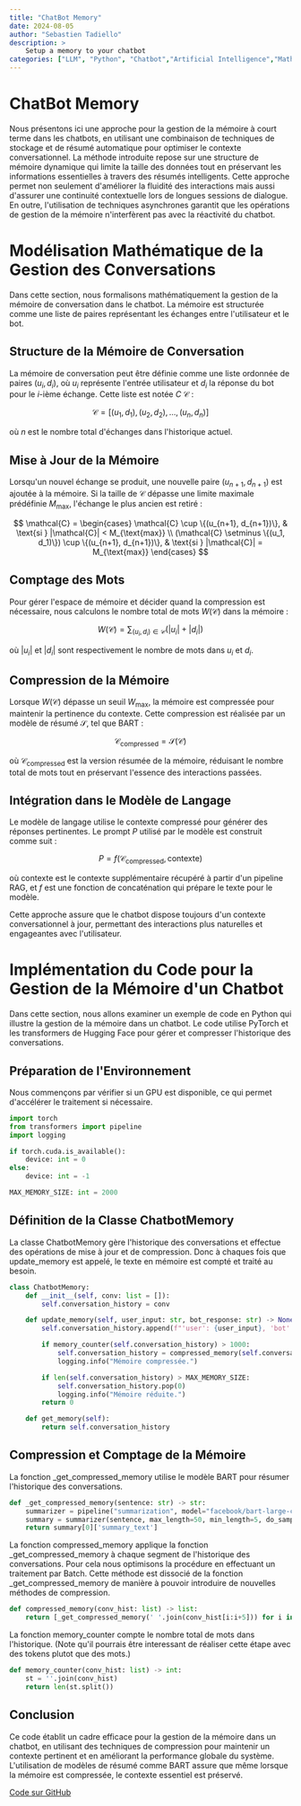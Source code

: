 ```yaml
---
title: "ChatBot Memory"
date: 2024-08-05
author: "Sebastien Tadiello"
description: >
    Setup a memory to your chatbot
categories: ["LLM", "Python", "Chatbot","Artificial Intelligence","Mathematics","NLP","Machine Learning","Memory"]
---
```


# ChatBot Memory

Nous présentons ici une approche pour la gestion de la mémoire à court terme dans les chatbots, en utilisant une combinaison de techniques de stockage et de résumé automatique pour optimiser le contexte conversationnel. La méthode introduite repose sur une structure de mémoire dynamique qui limite la taille des données tout en préservant les informations essentielles à travers des résumés intelligents. Cette approche permet non seulement d'améliorer la fluidité des interactions mais aussi d'assurer une continuité contextuelle lors de longues sessions de dialogue. En outre, l'utilisation de techniques asynchrones garantit que les opérations de gestion de la mémoire n'interfèrent pas avec la réactivité du chatbot.

# Modélisation Mathématique de la Gestion des Conversations

Dans cette section, nous formalisons mathématiquement la gestion de la mémoire de conversation dans le chatbot. La mémoire est structurée comme une liste de paires représentant les échanges entre l'utilisateur et le bot.

## Structure de la Mémoire de Conversation

La mémoire de conversation peut être définie comme une liste ordonnée de paires $(u_i, d_i)$, où $u_i$ représente l'entrée utilisateur et $d_i$ la réponse du bot pour le $i$-ième échange. Cette liste est notée
$C$
$\mathcal{C}$ :

$$
\mathcal{C} = [(u_1, d_1), (u_2, d_2), \ldots, (u_n, d_n)]
$$

où $n$ est le nombre total d'échanges dans l'historique actuel.

## Mise à Jour de la Mémoire

Lorsqu'un nouvel échange se produit, une nouvelle paire $(u_{n+1}, d_{n+1})$ est ajoutée à la mémoire. Si la taille de $\mathcal{C}$ dépasse une limite maximale prédéfinie $M_{\text{max}}$, l'échange le plus ancien est retiré :

$$
\mathcal{C} = 
\begin{cases} 
\mathcal{C} \cup \{(u_{n+1}, d_{n+1})\}, & \text{si } |\mathcal{C}| < M_{\text{max}} \\
(\mathcal{C} \setminus \{(u_1, d_1)\}) \cup \{(u_{n+1}, d_{n+1})\}, & \text{si } |\mathcal{C}| = M_{\text{max}}
\end{cases}
$$

## Comptage des Mots

Pour gérer l'espace de mémoire et décider quand la compression est nécessaire, nous calculons le nombre total de mots $W(\mathcal{C})$ dans la mémoire :

$$
W(\mathcal{C}) = \sum_{(u_i, d_i) \in \mathcal{C}} (|u_i| + |d_i|)
$$

où $|u_i|$ et $|d_i|$ sont respectivement le nombre de mots dans $u_i$ et $d_i$.

## Compression de la Mémoire

Lorsque $W(\mathcal{C})$ dépasse un seuil $W_{\text{max}}$, la mémoire est compressée pour maintenir la pertinence du contexte. Cette compression est réalisée par un modèle de résumé $\mathcal{S}$, tel que BART :

$$
\mathcal{C}_{\text{compressed}} = \mathcal{S}(\mathcal{C})
$$

où $\mathcal{C}_{\text{compressed}}$ est la version résumée de la mémoire, réduisant le nombre total de mots tout en préservant l'essence des interactions passées.

## Intégration dans le Modèle de Langage

Le modèle de langage utilise le contexte compressé pour générer des réponses pertinentes. Le prompt $P$ utilisé par le modèle est construit comme suit :

$$
P = f(\mathcal{C}_{\text{compressed}}, \text{contexte})
$$

où $\text{contexte}$ est le contexte supplémentaire récupéré à partir d'un pipeline RAG, et $f$ est une fonction de concaténation qui prépare le texte pour le modèle.

Cette approche assure que le chatbot dispose toujours d'un contexte conversationnel à jour, permettant des interactions plus naturelles et engageantes avec l'utilisateur.

# Implémentation du Code pour la Gestion de la Mémoire d'un Chatbot

Dans cette section, nous allons examiner un exemple de code en Python qui illustre la gestion de la mémoire dans un chatbot. Le code utilise PyTorch et les transformers de Hugging Face pour gérer et compresser l'historique des conversations.

## Préparation de l'Environnement

Nous commençons par vérifier si un GPU est disponible, ce qui permet d'accélérer le traitement si nécessaire.

``` python
import torch
from transformers import pipeline
import logging

if torch.cuda.is_available():
    device: int = 0
else:
    device: int = -1

MAX_MEMORY_SIZE: int = 2000

```

## Définition de la Classe ChatbotMemory

La classe ChatbotMemory gère l'historique des conversations et effectue des opérations de mise à jour et de compression. Donc à chaques fois que update_memory est appelé, le texte en mémoire est compté et traité au besoin.

```python
class ChatbotMemory:
    def __init__(self, conv: list = []):
        self.conversation_history = conv

    def update_memory(self, user_input: str, bot_response: str) -> None:
        self.conversation_history.append(f"'user': {user_input}, 'bot': {bot_response}")

        if memory_counter(self.conversation_history) > 1000:
            self.conversation_history = compressed_memory(self.conversation_history)
            logging.info("Mémoire compressée.")

        if len(self.conversation_history) > MAX_MEMORY_SIZE:
            self.conversation_history.pop(0)
            logging.info("Mémoire réduite.")
        return 0

    def get_memory(self):
        return self.conversation_history
```

## Compression et Comptage de la Mémoire

La fonction _get_compressed_memory utilise le modèle BART pour résumer l'historique des conversations.

```python
def _get_compressed_memory(sentence: str) -> str:
    summarizer = pipeline("summarization", model="facebook/bart-large-cnn", device=device)
    summary = summarizer(sentence, max_length=50, min_length=5, do_sample=False)
    return summary[0]['summary_text']
```

La fonction compressed_memory applique la fonction _get_compressed_memory à chaque segment de l'historique des conversations. Pour cela nous optimisons la procédure en effectuant un traitement par Batch. Cette méthode est dissocié de la fonction _get_compressed_memory de manière à pouvoir introduire de nouvelles méthodes de compression.

```python
def compressed_memory(conv_hist: list) -> list:
    return [_get_compressed_memory(' '.join(conv_hist[i:i+5])) for i in range(0, len(conv_hist), 5)]
```

La fonction memory_counter compte le nombre total de mots dans l'historique. (Note qu'il pourrais être interessant de réaliser cette étape avec des tokens plutot que des mots.)

```python
def memory_counter(conv_hist: list) -> int:
    st = ''.join(conv_hist)
    return len(st.split())
```

## Conclusion

Ce code établit un cadre efficace pour la gestion de la mémoire dans un chatbot, en utilisant des techniques de compression pour maintenir un contexte pertinent et en améliorant la performance globale du système. L'utilisation de modèles de résumé comme BART assure que même lorsque la mémoire est compressée, le contexte essentiel est préservé.

[Code sur GitHub](https://github.com/sebDtSci/ShortTerm-memory)